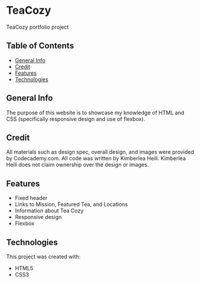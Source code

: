 # TeaCozy
TeaCozy portfolio project

## Table of Contents
* [General Info](#general-info)
* [Credit](#credit)
* [Features](#features)
* [Technologies](#technologies)


## General Info
The purpose of this website is to showcase my knowledge of HTML and CSS (specifically responsive design and use of flexbox).

## Credit
All materials such as design spec, overall design, and images were provided by Codecademy.com.
All code was written by Kimberlea Heili. Kimberlea Heili does not claim ownership over the design or images.

## Features
* Fixed header
* Links to Mission, Featured Tea, and Locations
* Information about Tea Cozy
* Responsive design
* Flexbox


## Technologies
This project was created with:
* HTML5
* CSS3
